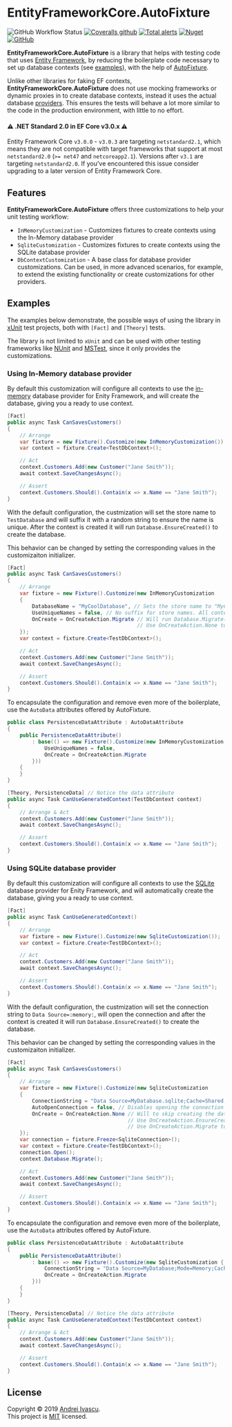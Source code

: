 # EntityFrameworkCore.AutoFixture

![GitHub Workflow Status](https://img.shields.io/github/workflow/status/aivascu/EntityFrameworkCore.AutoFixture/Release%20CD?logo=github&style=flat-square)
[![Coveralls github](https://img.shields.io/coveralls/github/aivascu/EntityFrameworkCore.AutoFixture?logo=coveralls&style=flat-square)](https://coveralls.io/github/aivascu/EntityFrameworkCore.AutoFixture?branch=master)
[![Total alerts](https://img.shields.io/lgtm/alerts/g/aivascu/EntityFrameworkCore.AutoFixture.svg?logo=lgtm&logoWidth=18&style=flat-square)](https://lgtm.com/projects/g/aivascu/EntityFrameworkCore.AutoFixture/alerts/)
[![Nuget](https://img.shields.io/nuget/v/EntityFrameworkCore.AutoFixture?logo=nuget&style=flat-square)](https://www.nuget.org/packages/EntityFrameworkCore.AutoFixture/)
[![GitHub](https://img.shields.io/github/license/aivascu/EntityFrameworkCore.AutoFixture?logo=MIT&style=flat-square)](https://licenses.nuget.org/MIT)

**EntityFrameworkCore.AutoFixture** is a library that helps with testing code that uses [Entity Framework](https://docs.microsoft.com/en-us/ef/core/), by reducing the boilerplate code necessary to set up database contexts (see [examples](#examples)), with the help of [AutoFixture](https://github.com/AutoFixture/AutoFixture).

Unlike other libraries for faking EF contexts, **EntityFrameworkCore.AutoFixture** does not use mocking frameworks or
dynamic proxies in to create database contexts, instead it uses the actual database [providers](https://docs.microsoft.com/en-us/ef/core/miscellaneous/testing/). This ensures the tests will behave a lot more similar to the code in the production environment, with little to no effort.

#### :warning: .NET Standard 2.0 in EF Core v3.0.x :warning:

Entity Framework Core `v3.0.0` - `v3.0.3` are targeting `netstandard2.1`, which means they are not compatible with
target frameworks that support at most `netstandard2.0` (`>= net47` and `netcoreapp2.1`).
Versions after `v3.1` are targeting `netstandard2.0`. If you've encountered this issue consider upgrading to a later
version of Entity Framework Core.

## Features

**EntityFrameworkCore.AutoFixture** offers three customizations to help your unit testing workflow:

- `InMemoryCustomization` - Customizes fixtures to create contexts using the In-Memory database provider
- `SqliteCustomization` - Customizes fixtures to create contexts using the SQLite database provider
- `DbContextCustomization` - A base class for database provider customizations. Can be used, in more advanced scenarios, for example, to extend the existing functionality or create customizations for other providers.

## Examples

The examples below demonstrate, the possible ways of using the library in [xUnit](https://xunit.net) test projects, both with `[Fact]` and `[Theory]` tests.

The library is not limited to `xUnit` and can be used with other testing frameworks like [NUnit](https://nunit.org) and [MSTest](https://docs.microsoft.com/en-us/dotnet/core/testing/unit-testing-with-mstest), since it only provides the customizations.

### Using In-Memory database provider

By default this customization will configure all contexts to use the [in-memory](https://docs.microsoft.com/en-us/ef/core/testing/testing-without-the-database#in-memory-provider) database provider for Enity Framework, and will create the database, giving you a ready to use context.

```csharp
[Fact]
public async Task CanSavesCustomers()
{
    // Arrange
    var fixture = new Fixture().Customize(new InMemoryCustomization());
    var context = fixture.Create<TestDbContext>();

    // Act
    context.Customers.Add(new Customer("Jane Smith"));
    await context.SaveChangesAsync();

    // Assert
    context.Customers.Should().Contain(x => x.Name == "Jane Smith");
}
```

With the default configuration, the custmization will set the store name to `TestDatabase` and will suffix it with a random string to ensure the name is unique. After the context is created it will run `Database.EnsureCreated()` to create the database.

This behavior can be changed by setting the corresponding values in the customizaiton initializer.

```csharp
[Fact]
public async Task CanSavesCustomers()
{
    // Arrange
    var fixture = new Fixture().Customize(new InMemoryCustomization
    {
        DatabaseName = "MyCoolDatabase", // Sets the store name to "MyCoolDatabase"
        UseUniqueNames = false, // No suffix for store names. All contexts will connect to same store
        OnCreate = OnCreateAction.Migrate // Will run Database.Migrate()
                                          // Use OnCreateAction.None to skip creating the database
    });
    var context = fixture.Create<TestDbContext>();

    // Act
    context.Customers.Add(new Customer("Jane Smith"));
    await context.SaveChangesAsync();

    // Assert
    context.Customers.Should().Contain(x => x.Name == "Jane Smith");
}
```

To encapsulate the configuration and remove even more of the boilerplate, use the `AutoData` attributes offered by AutoFixture.

```csharp
public class PersistenceDataAttribute : AutoDataAttribute
{
    public PersistenceDataAttribute()
        : base(() => new Fixture().Customize(new InMemoryCustomization {
            UseUniqueNames = false,
            OnCreate = OnCreateAction.Migrate
        }))
    {
    }
}
```

```csharp
[Theory, PersistenceData] // Notice the data attribute
public async Task CanUseGeneratedContext(TestDbContext context)
{
    // Arrange & Act
    context.Customers.Add(new Customer("Jane Smith"));
    await context.SaveChangesAsync();

    // Assert
    context.Customers.Should().Contain(x => x.Name == "Jane Smith");
}
```

### Using SQLite database provider

By default this customization will configure all contexts to use the [SQLite](https://docs.microsoft.com/en-us/ef/core/testing/testing-without-the-database#sqlite-in-memory) database provider for Enity Framework, and will automatically create the database, giving you a ready to use context.

```csharp
[Fact]
public async Task CanUseGeneratedContext()
{
    // Arrange
    var fixture = new Fixture().Customize(new SqliteCustomization());
    var context = fixture.Create<TestDbContext>();

    // Act
    context.Customers.Add(new Customer("Jane Smith"));
    await context.SaveChangesAsync();

    // Assert
    context.Customers.Should().Contain(x => x.Name == "Jane Smith");
}
```

With the default configuration, the custmization will set the connection string to `Data Source=:memory:`, will open the connection and after the context is created it will run `Database.EnsureCreated()` to create the database.

This behavior can be changed by setting the corresponding values in the customizaiton initializer.

```csharp
[Fact]
public async Task CanSavesCustomers()
{
    // Arrange
    var fixture = new Fixture().Customize(new SqliteCustomization
    {
        ConnectionString = "Data Source=MyDatabase.sqlite;Cache=Shared;", // Sets the connection string to connect to a file
        AutoOpenConnection = false, // Disables opening the connection by default. Affects all SqliteConnection instances.
        OnCreate = OnCreateAction.None // Will to skip creating the database 
                                       // Use OnCreateAction.EnsureCreated to run Database.EnsureCreated() automatically
                                       // Use OnCreateAction.Migrate to run Database.Migrate() automatically
    });
    var connection = fixture.Freeze<SqliteConnection>();
    var context = fixture.Create<TestDbContext>();
    connection.Open();
    context.Database.Migrate();

    // Act
    context.Customers.Add(new Customer("Jane Smith"));
    await context.SaveChangesAsync();

    // Assert
    context.Customers.Should().Contain(x => x.Name == "Jane Smith");
}
```

To encapsulate the configuration and remove even more of the boilerplate, use the `AutoData` attributes offered by AutoFixture.

```csharp
public class PersistenceDataAttribute : AutoDataAttribute
{
    public PersistenceDataAttribute()
        : base(() => new Fixture().Customize(new SqliteCustomization {
            ConnectionString = "Data Source=MyDatabase;Mode=Memory;Cache=Shared;"
            OnCreate = OnCreateAction.Migrate
        }))
    {
    }
}
```

```csharp
[Theory, PersistenceData] // Notice the data attribute
public async Task CanUseGeneratedContext(TestDbContext context)
{
    // Arrange & Act
    context.Customers.Add(new Customer("Jane Smith"));
    await context.SaveChangesAsync();

    // Assert
    context.Customers.Should().Contain(x => x.Name == "Jane Smith");
}
```

## License

Copyright &copy; 2019 [Andrei Ivascu](https://github.com/aivascu).<br/>
This project is [MIT](https://github.com/aivascu/EntityFrameworkCore.AutoFixture/blob/master/LICENSE) licensed.
